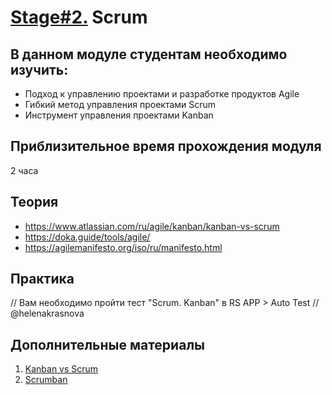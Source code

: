 # [Stage#2.](../../) Scrum
## В данном модуле студентам необходимо изучить:
- Подход к управлению проектами и разработке продуктов Agile
- Гибкий метод управления проектами Scrum
- Инструмент управления проектами Kanban

## Приблизительное время прохождения модуля
2 часа

## Теория 
- https://www.atlassian.com/ru/agile/kanban/kanban-vs-scrum
- https://doka.guide/tools/agile/
- https://agilemanifesto.org/iso/ru/manifesto.html

## Практика 
// Вам необходимо пройти тест "Scrum. Kanban" в RS APP > Auto Test
// @helenakrasnova

## Дополнительные материалы
1. [Kanban vs Scrum](https://www.coursera.org/articles/kanban-vs-scrum)
2. [Scrumban](https://www.productplan.com/glossary/scrumban/)